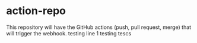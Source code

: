 # action-repo
This repository will have the GitHub actions (push, pull request, merge) that will trigger the webhook.
testing line 1
testing
tescs